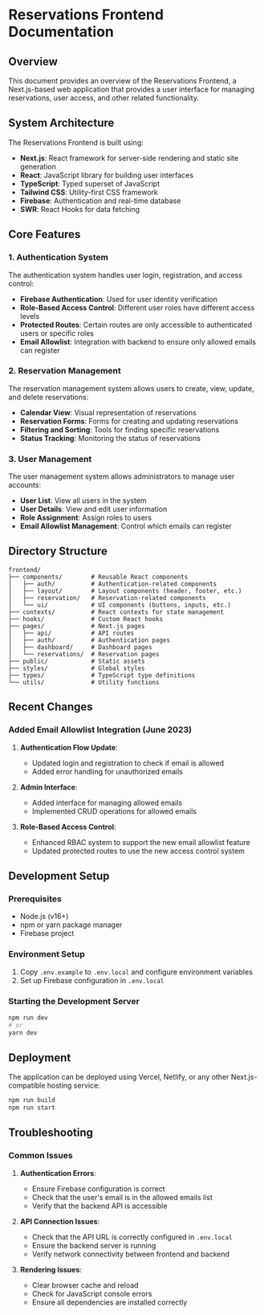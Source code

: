 # Reservations Frontend Documentation

## Overview

This document provides an overview of the Reservations Frontend, a Next.js-based web application that provides a user interface for managing reservations, user access, and other related functionality.

## System Architecture

The Reservations Frontend is built using:

- **Next.js**: React framework for server-side rendering and static site generation
- **React**: JavaScript library for building user interfaces
- **TypeScript**: Typed superset of JavaScript
- **Tailwind CSS**: Utility-first CSS framework
- **Firebase**: Authentication and real-time database
- **SWR**: React Hooks for data fetching

## Core Features

### 1. Authentication System

The authentication system handles user login, registration, and access control:

- **Firebase Authentication**: Used for user identity verification
- **Role-Based Access Control**: Different user roles have different access levels
- **Protected Routes**: Certain routes are only accessible to authenticated users or specific roles
- **Email Allowlist**: Integration with backend to ensure only allowed emails can register

### 2. Reservation Management

The reservation management system allows users to create, view, update, and delete reservations:

- **Calendar View**: Visual representation of reservations
- **Reservation Forms**: Forms for creating and updating reservations
- **Filtering and Sorting**: Tools for finding specific reservations
- **Status Tracking**: Monitoring the status of reservations

### 3. User Management

The user management system allows administrators to manage user accounts:

- **User List**: View all users in the system
- **User Details**: View and edit user information
- **Role Assignment**: Assign roles to users
- **Email Allowlist Management**: Control which emails can register

## Directory Structure

```
frontend/
├── components/        # Reusable React components
│   ├── auth/          # Authentication-related components
│   ├── layout/        # Layout components (header, footer, etc.)
│   ├── reservation/   # Reservation-related components
│   └── ui/            # UI components (buttons, inputs, etc.)
├── contexts/          # React contexts for state management
├── hooks/             # Custom React hooks
├── pages/             # Next.js pages
│   ├── api/           # API routes
│   ├── auth/          # Authentication pages
│   ├── dashboard/     # Dashboard pages
│   └── reservations/  # Reservation pages
├── public/            # Static assets
├── styles/            # Global styles
├── types/             # TypeScript type definitions
└── utils/             # Utility functions
```

## Recent Changes

### Added Email Allowlist Integration (June 2023)

1. **Authentication Flow Update**:
   - Updated login and registration to check if email is allowed
   - Added error handling for unauthorized emails

2. **Admin Interface**:
   - Added interface for managing allowed emails
   - Implemented CRUD operations for allowed emails

3. **Role-Based Access Control**:
   - Enhanced RBAC system to support the new email allowlist feature
   - Updated protected routes to use the new access control system

## Development Setup

### Prerequisites

- Node.js (v16+)
- npm or yarn package manager
- Firebase project

### Environment Setup

1. Copy `.env.example` to `.env.local` and configure environment variables
2. Set up Firebase configuration in `.env.local`

### Starting the Development Server

```bash
npm run dev
# or
yarn dev
```

## Deployment

The application can be deployed using Vercel, Netlify, or any other Next.js-compatible hosting service:

```bash
npm run build
npm run start
```

## Troubleshooting

### Common Issues

1. **Authentication Errors**:
   - Ensure Firebase configuration is correct
   - Check that the user's email is in the allowed emails list
   - Verify that the backend API is accessible

2. **API Connection Issues**:
   - Check that the API URL is correctly configured in `.env.local`
   - Ensure the backend server is running
   - Verify network connectivity between frontend and backend

3. **Rendering Issues**:
   - Clear browser cache and reload
   - Check for JavaScript console errors
   - Ensure all dependencies are installed correctly

